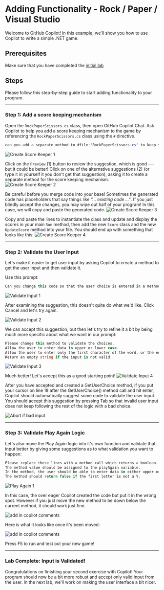 # Adding Functionality - Rock / Paper / Visual Studio

Welcome to GitHub Copilot! In this example, we'll show you how to use Copilot to write a simple .NET game.

## Prerequisites

Make sure that you have completed the [initial lab](../RPS-Lab-1/README.md)

## Steps

Please follow this step-by-step guide to start adding functionality to your program.

---

### Step 1: Add a score keeping mechanism

Open the `RockPaperScissors.cs` class, then open GitHub Copilot Chat.  Ask Copilot to help you add a score keeping mechanism to the game by referencing the `RockPaperScissors.cs` class using the `#` directive.

``` c#
can you add a separate method to #file:'RockPaperScissors.cs' to keep score and display the score at the end of each round?
```

![Create Score Keeper 1](images/RPS_210.png)

Click on the `Preview` (1) button to review the suggestion, which is good --- but it could be better!  Click on one of the alternative suggestions (2) (or type it in yourself it you don't get that suggestion), asking it to create a separate method for the score keeping mechanism.
![Create Score Keeper 2](images/RPS_220.png)

Be careful before you merge code into your base!  Sometimes the generated code has placeholders that say things like *"... existing code ..."*.  If you just blindly accept the changes, you may wipe out half of your program!  In this case, we will copy and paste the generated code.
![Create Score Keeper 3](images/RPS_230.png)

Copy and paste the lines to instantiate the class and update and display the scores in your main `Run` method, then add the new `Score` class and the new `UpdateScore` method into your file.  You should end up with something that looks like this:
![Create Score Keeper 4](images/RPS_240.png)

---

### Step 2: Validate the User Input

Let's make it easier to get user input by asking Copilot to create a method to get the user input and then validate it.


Use this prompt:

``` c#
Can you change this code so that the user choice is entered in a method called GetUserChoice?
```

![Validate Input 1](images/RPS_250.png)

After examining the suggestion, this doesn't quite do what we'd like.  Click Cancel and let's try again.  

![Validate Input 2](images/RPS_260.png)

We can accept this suggestion, but then let's try to refine it a bit by being much more specific about what we want in our prompt:

``` c#
Please change this method to validate the choices.  
Allow the user to enter data in upper or lower case.  
Allow the user to enter only the first character of the word, or the entire word.
Return an empty string if the input is not valid
```

![Validate Input 3](images/RPS_270.png)

Much better!  Let's accept this as a good starting point!
![Validate Input 4](images/RPS_280.png)

After you have accepted and created a GetUserChoice method, if you put your cursor on line 18 after the GetUserChoice() method call and hit enter, Copilot should automatically suggest some code to validate the user input.  You should accept this suggestion by pressing Tab so that invalid user input does not keep following the rest of the logic with a bad choice.

![Abort if bad input](images/RPS_282.png)

---

### Step 3: Validate Play Again Logic

Let's also move the Play Again logic into it's own function and validate that input better by giving some suggestions as to what validation you want to happen:

``` c#
Please replace these lines with a method call which returns a boolean.
The method value should be assigned to the playAgain variable.  
In the method, the user should be able to enter data in either upper or lower case.
The method should return false if the first letter is not a Y.
```

![Play Again 1](images/RPS_290.png)

In this case, the over eager Copilot created the code but put it in the wrong spot. However if you just move the new method to be down below the current method, it should work just fine.

![add in copilot comments](images/RPS_291.png)

Here is what it looks like once it's been moved:

![add in copilot comments](images/RPS_292.png)

Press F5 to run and test out your new game!

---

### Lab Complete: Input is Validated!

Congratulations on finishing your second exercise with Copilot!  Your program should now be a bit more robust and accept only valid input from the user. In the next lab, we'll work on making the user interface a bit nicer.
